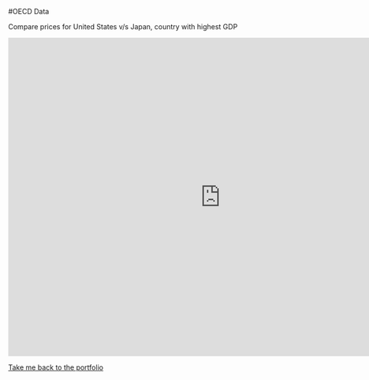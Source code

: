 #OECD Data

Compare prices for United States v/s Japan, country with highest GDP

<iframe src="https://data.oecd.org/chart/5ORm" width="860" height="645" style="border: 0" mozallowfullscreen="true" webkitallowfullscreen="true" allowfullscreen="true"><a href="https://data.oecd.org/chart/5ORm" target="_blank">OECD Chart: General government debt, Total, % of GDP, Annual, 2015</a></iframe>










[Take me back to the portfolio](https://shrutikarandikar.github.io/Portfolio/)
